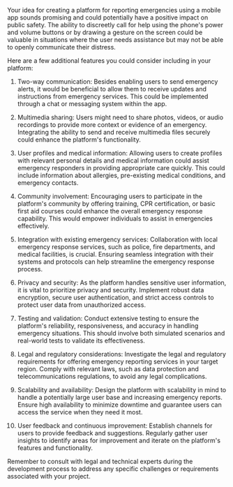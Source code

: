 Your idea for creating a platform for reporting emergencies using a mobile app sounds promising and could potentially have a positive impact on public safety. The ability to discreetly call for help using the phone's power and volume buttons or by drawing a gesture on the screen could be valuable in situations where the user needs assistance but may not be able to openly communicate their distress.

Here are a few additional features you could consider including in your platform:

1. Two-way communication: Besides enabling users to send emergency alerts, it would be beneficial to allow them to receive updates and instructions from emergency services. This could be implemented through a chat or messaging system within the app.

2. Multimedia sharing: Users might need to share photos, videos, or audio recordings to provide more context or evidence of an emergency. Integrating the ability to send and receive multimedia files securely could enhance the platform's functionality.

3. User profiles and medical information: Allowing users to create profiles with relevant personal details and medical information could assist emergency responders in providing appropriate care quickly. This could include information about allergies, pre-existing medical conditions, and emergency contacts.

4. Community involvement: Encouraging users to participate in the platform's community by offering training, CPR certification, or basic first aid courses could enhance the overall emergency response capability. This would empower individuals to assist in emergencies effectively.

5. Integration with existing emergency services: Collaboration with local emergency response services, such as police, fire departments, and medical facilities, is crucial. Ensuring seamless integration with their systems and protocols can help streamline the emergency response process.

6. Privacy and security: As the platform handles sensitive user information, it is vital to prioritize privacy and security. Implement robust data encryption, secure user authentication, and strict access controls to protect user data from unauthorized access.

7. Testing and validation: Conduct extensive testing to ensure the platform's reliability, responsiveness, and accuracy in handling emergency situations. This should involve both simulated scenarios and real-world tests to validate its effectiveness.

8. Legal and regulatory considerations: Investigate the legal and regulatory requirements for offering emergency reporting services in your target region. Comply with relevant laws, such as data protection and telecommunications regulations, to avoid any legal complications.

9. Scalability and availability: Design the platform with scalability in mind to handle a potentially large user base and increasing emergency reports. Ensure high availability to minimize downtime and guarantee users can access the service when they need it most.

10. User feedback and continuous improvement: Establish channels for users to provide feedback and suggestions. Regularly gather user insights to identify areas for improvement and iterate on the platform's features and functionality.

Remember to consult with legal and technical experts during the development process to address any specific challenges or requirements associated with your project.